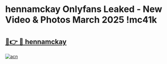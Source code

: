 # hennamckay Onlyfans Leaked - New Video & Photos March 2025 !mc41k

# <h2><a href="https://r00fv3.iuczelnia.edu.pl?title=hennamckay&ref=mc41k">🔗👉 🔴 hennamckay</a></h2>

[![acn](https://github.com/user-attachments/assets/0f9c940e-d8b0-45ae-aac7-cd30a18b3e1c)](https://r00fv3.iuczelnia.edu.pl?title=hennamckay&ref=mc41k)

